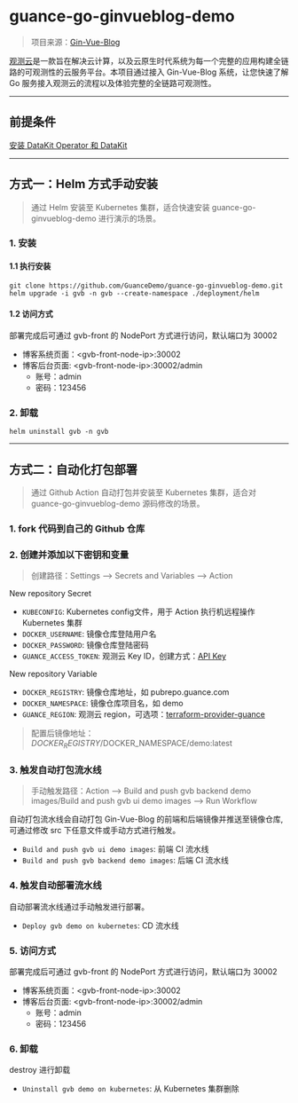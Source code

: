 # guance-go-ginvueblog-demo
> 项目来源：[Gin-Vue-Blog](https://github.com/szluyu99/gin-vue-blog)

[观测云](https://www.guance.com/)是一款旨在解决云计算，以及云原生时代系统为每一个完整的应用构建全链路的可观测性的云服务平台。本项目通过接入 Gin-Vue-Blog 系统，让您快速了解 Go 服务接入观测云的流程以及体验完整的全链路可观测性。

***

## 前提条件
[安装 DataKit Operator 和 DataKit](https://github.com/GuanceDemo/guance-datakit-demo)

***

## 方式一：Helm 方式手动安装
> 通过 Helm 安装至 Kubernetes 集群，适合快速安装 guance-go-ginvueblog-demo 进行演示的场景。


### 1. 安装
#### 1.1 执行安装
```shell
git clone https://github.com/GuanceDemo/guance-go-ginvueblog-demo.git
helm upgrade -i gvb -n gvb --create-namespace ./deployment/helm
```

#### 1.2 访问方式
部署完成后可通过 gvb-front 的 NodePort 方式进行访问，默认端口为 30002
- 博客系统页面：\<gvb-front-node-ip>:30002
- 博客后台页面: \<gvb-front-node-ip>:30002/admin
  -  账号：admin
  - 密码：123456



### 2. 卸载
```shell
helm uninstall gvb -n gvb
```

***

## 方式二：自动化打包部署
> 通过 Github Action 自动打包并安装至 Kubernetes 集群，适合对 guance-go-ginvueblog-demo 源码修改的场景。

### 1. fork 代码到自己的 Github 仓库

### 2. 创建并添加以下密钥和变量
> 创建路径：Settings --> Secrets and Variables --> Action  

New repository Secret
- `KUBECONFIG`: Kubernetes config文件，用于 Action 执行机远程操作 Kubernetes 集群
- `DOCKER_USERNAME`: 镜像仓库登陆用户名
- `DOCKER_PASSWORD`: 镜像仓库登陆密码
- `GUANCE_ACCESS_TOKEN`: 观测云 Key ID，创建方式：[API Key](https://docs.guance.com/management/api-key/)

New repository Variable
- `DOCKER_REGISTRY`: 镜像仓库地址，如 pubrepo.guance.com
- `DOCKER_NAMESPACE`: 镜像仓库项目名，如 demo
- `GUANCE_REGION`: 观测云 region，可选项：[terraform-provider-guance](https://github.com/GuanceCloud/terraform-provider-guance)

> 配置后镜像地址：$DOCKER_REGISTRY/$DOCKER_NAMESPACE/demo:latest


### 3. 触发自动打包流水线
> 手动触发路径：Action --> Build and push gvb backend demo images/Build and push gvb ui demo images --> Run Workflow

自动打包流水线会自动打包 Gin-Vue-Blog 的前端和后端镜像并推送至镜像仓库, 可通过修改 src 下任意文件或手动方式进行触发。

- `Build and push gvb ui demo images`: 前端 CI 流水线
- `Build and push gvb backend demo images`: 后端 CI 流水线

### 4. 触发自动部署流水线 
自动部署流水线通过手动触发进行部署。
- `Deploy gvb demo on kubernetes`: CD 流水线

### 5. 访问方式
部署完成后可通过 gvb-front 的 NodePort 方式进行访问，默认端口为 30002
- 博客系统页面：\<gvb-front-node-ip>:30002
- 博客后台页面: \<gvb-front-node-ip>:30002/admin
  -  账号：admin
  - 密码：123456

### 6. 卸载
destroy 进行卸载
- `Uninstall gvb demo on kubernetes`: 从 Kubernetes 集群删除